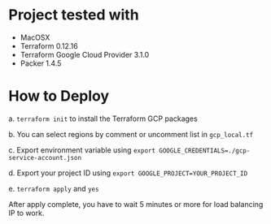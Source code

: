 


# Project tested with

- MacOSX
- Terraform 0.12.16
- Terraform Google Cloud Provider 3.1.0
- Packer 1.4.5

# How to Deploy

a. `terraform init` to install the Terraform GCP packages

b. You can select regions by comment or uncomment list in `gcp_local.tf`

c. Export environment variable using  `export GOOGLE_CREDENTIALS=./gcp-service-account.json`

d. Export your project ID using  `export GOOGLE_PROJECT=YOUR_PROJECT_ID`

e. `terraform apply` and `yes`

After apply complete, you have to wait 5 minutes or more for load balancing IP to work.

